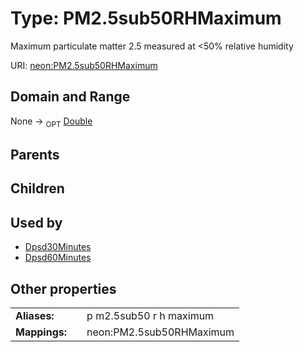 
# Type: PM2.5sub50RHMaximum


Maximum particulate matter 2.5 measured at <50% relative humidity

URI: [neon:PM2.5sub50RHMaximum](https://data.neonscience.org/PM2.5sub50RHMaximum)


## Domain and Range

None ->  <sub>OPT</sub> [Double](types/Double.md)

## Parents


## Children


## Used by

 * [Dpsd30Minutes](Dpsd30Minutes.md)
 * [Dpsd60Minutes](Dpsd60Minutes.md)

## Other properties

|  |  |  |
| --- | --- | --- |
| **Aliases:** | | p m2.5sub50 r h maximum |
| **Mappings:** | | neon:PM2.5sub50RHMaximum |

